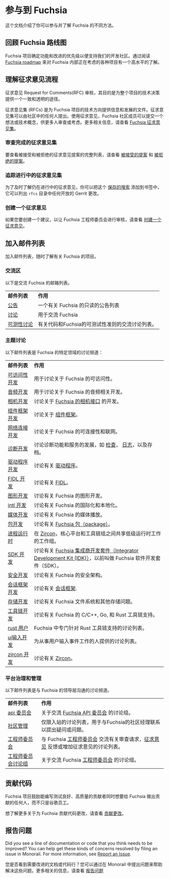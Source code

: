 <!-- # Get involved with Fuchsia -->

# 参与到 Fuchsia

<!-- This document describes the different ways you can get involved
and stay informed about Fuchsia. -->

这个文档介绍了你可以参与并了解 Fuchsia 的不同方法。

<!-- ## Review the Fuchsia roadmap -->

## 回顾 Fuchsia 路线图

<!-- The Fuchsia project prioritizes features and enhancements that support our
development community. Read the [Fuchsia roadmap](/docs/contribute/roadmap/index.md)
to get a high-level understanding of the various projects being considered
within Fuchsia. -->

Fuchsia 项目确定功能和改进的优先级以便支持我们的开发社区。通过阅读 [Fuchsia roadmap](/docs/contribute/roadmap/index.md) 来对 Fuchsia 内部正在考虑的各种项目有一个高水平的了解。

<!-- ## Understand the Request for Comments (RFC) process -->

## 理解征求意见流程

<!-- The Requests for Comments (RFC) process is intended to provide a consistent and
transparent path for making project-wide technical decisions. -->

征求意见 Request for Comments(RFC) 审核，其目的是为整个项目的技术决策提供一个一致和透明的途径。

<!-- RFCs are documents that inform and build on the technical direction of the
Fuchsia project. RFCs can be proposed by anyone in the community. Using an RFC,
a Fuchsia community member can submit an idea or technical concept for broader
review or consideration. For more information, see [Fuchsia RFCs](/docs/contribute/governance/rfcs). -->

征求意见集 (RFCs) 是为 Fuchsia 项目的技术方向提供信息和发展的文件。征求意见集可以由社区中的任何人提出。使用征求意见，Fuchsia 社区成员可以提交一个想法或技术概念，供更多人审查或考虑。更多相关信息，请查看 [Fuchsia 征求意见集](/docs/contribute/governance/rfcs)。

<!-- ### Review completed RFCs -->

### 审查完成的征求意见集

<!-- To see a complete list of accepted and rejected RFC proposals, see [Accepted proposals](/docs/contribute/governance/rfcs#accepted)
and [Rejected proposals](/docs/contribute/governance/rfcs#rejected). -->

要查看被接受和被拒绝的征求意见提案的完整列表，请查看 [被接受的提案](/docs/contribute/governance/rfcs#accepted)
和 [被拒绝的提案](/docs/contribute/governance/rfcs#rejected)。

<!-- ### Track ongoing RFCs -->

### 追踪进行中的征求意见集

<!-- To stay up-to-date with RFCs that are still in progress, you can bookmark this [saved search](https://fuchsia-review.googlesource.com/q/dir:docs/contribute/governance/rfcs+is:open)
that lists any open Gerrit change in the `rfcs` directory. -->

为了及时了解仍在进行中的征求意见，你可以把这个 [保存的搜索](https://fuchsia-review.googlesource.com/q/dir:docs/contribute/governance/rfcs+is:open) 添加到书签中，它可以列出 `rfcs` 目录中任何开放的 Gerrit 更改。

<!-- ### Create an RFC -->

### 创建一个征求意见

<!-- If you want to create a proposal that you want the Fuchsia Eng Council to
review, see [Creating an RFC.](/docs/contribute/governance/rfcs/create_rfc.md) -->

如果您要创建一个建议，以让 Fuchsia 工程师委员会进行审核，请查看 [创建一个征求意见](/docs/contribute/governance/rfcs/create_rfc.md)。

<!-- ## Join a mailing list -->

## 加入邮件列表

<!-- Stay informed about the Fuchsia project by joining mailing lists. -->

加入邮件列表，随时了解有关 Fuchsia 的项目。

<!-- ### General discussion -->

### 交流区

<!-- The following are general Fuchsia mailing lists: -->

以下是交流 Fuchsia 的邮箱列表。

<!-- <table>
  <tr>
   <td><strong>Mailing list</strong>
   </td>
   <td><strong>Purpose</strong>
   </td>
  </tr>
  <tr>
   <td><a href="https://groups.google.com/a/fuchsia.dev/g/announce">announce</a>
   </td>
   <td>A read-only list for announcements about Fuchsia.
   </td>
  </tr>
  <tr>
   <td><a href="https://groups.google.com/a/fuchsia.dev/g/discuss">discuss</a>
   </td>
   <td>For general conversation about Fuchsia.
   </td>
  </tr>
  <tr>
   <td><a href="https://groups.google.com/a/fuchsia.dev/g/testability-discuss">testability-discuss</a>
   </td>
   <td>Discussion list for general conversation about testable code and Fuchsia’s testability rubrics.
   </td>
  </tr>
</table> -->

<table>
  <tr>
   <td><strong>邮件列表</strong>
   </td>
   <td><strong>作用</strong>
   </td>
  </tr>
  <tr>
   <td><a href="https://groups.google.com/a/fuchsia.dev/g/announce">公告</a>
   </td>
   <td>一个有关 Fuchsia 的只读的公告列表
   </td>
  </tr>
  <tr>
   <td><a href="https://groups.google.com/a/fuchsia.dev/g/discuss">讨论</a>
   </td>
   <td>用于交流 Fuchsia
   </td>
  </tr>
  <tr>
   <td><a href="https://groups.google.com/a/fuchsia.dev/g/testability-discuss">可测性讨论</a>
   </td>
   <td>有关代码和Fuchsia的可测试性准则的交流讨论列表。
   </td>
  </tr>
</table>

<!-- ### Topic discussion -->

### 主题讨论

<!-- The following mailing lists are discussion channels for specific areas of
Fuchsia: -->

以下邮件列表是 Fuchsia 的特定领域的讨论频道：

<!-- <table>
  <tr>
   <td><strong>Mailing list</strong>
   </td>
   <td><strong>Purpose</strong>
   </td>
  </tr>
  <tr>
   <td><a href="https://groups.google.com/a/fuchsia.dev/g/a11y-dev">a11y-dev</a>
   </td>
   <td>For conversation about accessibility on Fuchsia.
   </td>
  </tr>
  <tr>
   <td><a href="https://groups.google.com/a/fuchsia.dev/g/audio-dev">audio-dev</a>
   </td>
   <td>For conversation about audio on Fuchsia.
   </td>
  </tr>
  <tr>
   <td><a href="https://groups.google.com/a/fuchsia.dev/g/camera-dev">camera-dev</a>
   </td>
   <td>Discussions about the development of <a href="/reference/fidl/fuchsia.camera/index.md">Fuchsia's camera APIs</a>.
   </td>
  </tr>
  <tr>
   <td><a href="https://groups.google.com/a/fuchsia.dev/g/component-framework-dev">component-framework-dev</a>
   </td>
   <td>For conversation about <a href="/docs/glossary.md#component-framework">Component Framework</a>.
   </td>
  </tr>
  <tr>
   <td><a href="https://groups.google.com/a/fuchsia.dev/g/connectivity-dev">connectivity-dev</a>
   </td>
   <td>For conversation about connectivity and networking on Fuchsia.
   </td>
  </tr>
  <tr>
   <td><a href="https://groups.google.com/a/fuchsia.dev/g/diagnostics-dev">diagnostics-dev</a>
   </td>
   <td>
    Discussions about the development of diagnostics features and services, such as
    <a href="/docs/development/diagnostics/inspect/README.md">Inspect</a>,
    <a href="/docs/concepts/diagnostics/logs/README.md">Logs</a>, and the Archivist.
   </td>
  </tr>
  <tr>
   <td><a href="https://groups.google.com/a/fuchsia.dev/g/drivers-dev">drivers-dev</a>
   </td>
   <td>For conversation about <a href="/docs/glossary.md#driver">Drivers</a>.
   </td>
  </tr>
  <tr>
   <td><a href="https://groups.google.com/a/fuchsia.dev/g/fidl-dev">fidl-dev</a>
   </td>
   <td>For conversation about <a href="/docs/glossary.md#fidl">FIDL</a>.
   </td>
  </tr>
  <tr>
   <td><a href="https://groups.google.com/a/fuchsia.dev/g/graphics-dev">graphics-dev</a>
   </td>
   <td>For conversation about graphics on Fuchsia.
   </td>
  </tr>
  <tr>
   <td><a href="https://groups.google.com/a/fuchsia.dev/g/intl-dev">intl-dev</a>
   </td>
   <td>For conversation about internationalization and localization on Fuchsia.
   </td>
  </tr>
  <tr>
   <td><a href="https://groups.google.com/a/fuchsia.dev/g/media-dev">media-dev</a>
   </td>
   <td>For conversation about media and playback on Fuchsia.
   </td>
  </tr>
  <tr>
   <td><a href="https://groups.google.com/a/fuchsia.dev/g/pkg-dev">pkg-dev</a>
   </td>
   <td>For conversation about <a href="/docs/glossary.md#fuchsia-package">Fuchsia Packages</a>.
   </td>
  </tr>
  <tr>
   <td><a href="https://groups.google.com/a/fuchsia.dev/g/process-runtime-dev">process-runtime-dev</a>
   </td>
   <td>Working group for low-level runtime work shared between the <a href="/docs/glossary.md#zircon">Zircon</a>, Core Platform, and Toolchain teams.
   </td>
  </tr>
  <tr>
   <td><a href="https://groups.google.com/a/fuchsia.dev/g/sdk-dev">sdk-dev</a>
   </td>
   <td>For conversation about the <a href="/docs/glossary.md#fuchsia-idk">Fuchsia Integrator Development Kit (IDK)</a>, formerly called the Fuchsia SDK.
   </td>
  </tr>
  <tr>
   <td><a href="https://groups.google.com/a/fuchsia.dev/g/security-dev">security-dev</a>
   </td>
   <td>For conversation about Fuchsia’s security architecture.
   </td>
  </tr>
  <tr>
   <td><a href="https://groups.google.com/a/fuchsia.dev/g/session-framework-dev">session-framework-dev</a>
   </td>
   <td>For conversation about <a href="/docs/glossary.md#session-framework">Session Framework</a>.
   </td>
  </tr>
  <tr>
   <td><a href="https://groups.google.com/a/fuchsia.dev/g/storage-dev">storage-dev</a>
   </td>
   <td>For conversation about filesystems and other storage concerns on Fuchsia.
   </td>
  </tr>
  <tr>
   <td><a href="https://groups.google.com/a/fuchsia.dev/g/toolchain-dev">toolchain-dev</a>
   </td>
   <td>For conversation about Fuchsia’s C/C++, Go, and Rust toolchain support.
   </td>
  </tr>
  <tr>
   <td><a href="https://groups.google.com/a/fuchsia.dev/g/rust-users">rust-users</a>
   </td>
   <td>Discussion list specifically for Rust toolchain support in Fuchsia.
   </td>
  </tr>
  <tr>
   <td><a href="https://groups.google.com/a/fuchsia.dev/g/ui-input-dev">ui-input-dev</a>
   </td>
   <td>Discussion list for those working on user input events.
   </td>
  </tr>
  <tr>
   <td><a href="https://groups.google.com/a/fuchsia.dev/g/zircon-dev">zircon-dev</a>
   </td>
   <td>For conversation about <a href="/docs/glossary.md#zircon">Zircon</a>.
   </td>
  </tr>
</table> -->

<table>
  <tr>
   <td><strong>邮件列表</strong>
   </td>
   <td><strong>作用</strong>
   </td>
  </tr>
  <tr>
   <td><a href="https://groups.google.com/a/fuchsia.dev/g/a11y-dev">可访问性开发</a>
   </td>
   <td>用于讨论关于 Fuchsia 的可访问性。
   </td>
  </tr>
  <tr>
   <td><a href="https://groups.google.com/a/fuchsia.dev/g/audio-dev">音频开发</a>
   </td>
   <td>用于讨论关于 Fuchsia 的音频相关开发。
   </td>
  </tr>
  <tr>
   <td><a href="https://groups.google.com/a/fuchsia.dev/g/camera-dev">相机开发</a>
   </td>
   <td>讨论关于 <a href="/reference/fidl/fuchsia.camera/index.md">Fuchsia 的相机接口</a> 的开发。
   </td>
  </tr>
  <tr>
   <td><a href="https://groups.google.com/a/fuchsia.dev/g/component-framework-dev">组件框架开发</a>
   </td>
   <td>讨论关于 <a href="/docs/glossary.md#component-framework">组件框架</a>。
   </td>
  </tr>
  <tr>
   <td><a href="https://groups.google.com/a/fuchsia.dev/g/connectivity-dev">网络连接开发</a>
   </td>
   <td>讨论关于 Fuchsia 的可连接性和联网。
   </td>
  </tr>
  <tr>
   <td><a href="https://groups.google.com/a/fuchsia.dev/g/diagnostics-dev">诊断开发</a>
   </td>
   <td>讨论诊断功能和服务的发展，如
    <a href="/docs/development/diagnostics/inspect/README.md">检查</a>，
    <a href="/docs/concepts/diagnostics/logs/README.md">日志</a>，以及存档。
   </td>
  </tr>
  <tr>
   <td><a href="https://groups.google.com/a/fuchsia.dev/g/drivers-dev">驱动程序开发</a>
   </td>
   <td>讨论有关 <a href="/docs/glossary.md#driver">驱动程序</a>。
   </td>
  </tr>
  <tr>
   <td><a href="https://groups.google.com/a/fuchsia.dev/g/fidl-dev">FIDL 开发</a>
   </td>
   <td>讨论有关 <a href="/docs/glossary.md#fidl">FIDL</a>。
   </td>
  </tr>
  <tr>
   <td><a href="https://groups.google.com/a/fuchsia.dev/g/graphics-dev">图形开发</a>
   </td>
   <td>讨论有关 Fuchsia 的图形开发。
   </td>
  </tr>
  <tr>
   <td><a href="https://groups.google.com/a/fuchsia.dev/g/intl-dev">intl 开发</a>
   </td>
   <td>讨论有关 Fuchsia 的国际化和本地化。
   </td>
  </tr>
  <tr>
   <td><a href="https://groups.google.com/a/fuchsia.dev/g/media-dev">媒体开发</a>
   </td>
   <td>讨论有关 Fuchsia 的媒体播放。
   </td>
  </tr>
  <tr>
   <td><a href="https://groups.google.com/a/fuchsia.dev/g/pkg-dev">包开发</a>
   </td>
   <td>讨论有关 <a href="/docs/glossary.md#fuchsia-package">Fuchsia 包（package）</a>。
   </td>
  </tr>
  <tr>
   <td><a href="https://groups.google.com/a/fuchsia.dev/g/process-runtime-dev">进程运行时</a>
   </td>
   <td>在 <a href="/docs/glossary.md#zircon">Zircon</a>，核心平台和工具链组之间共享低级运行时工作的工作组。
   </td>
  </tr>
  <tr>
   <td><a href="https://groups.google.com/a/fuchsia.dev/g/sdk-dev">SDK 开发</a>
   </td>
   <td>讨论有关 <a href="/docs/glossary.md#fuchsia-idk">Fuchsia 集成商开发套件（Integrator Development Kit (IDK)）</a>，以前叫做 Fuchsia 软件开发套件（SDK）。
   </td>
  </tr>
  <tr>
   <td><a href="https://groups.google.com/a/fuchsia.dev/g/security-dev">安全开发</a>
   </td>
   <td>讨论有关 Fuchsia 的安全架构。
   </td>
  </tr>
  <tr>
   <td><a href="https://groups.google.com/a/fuchsia.dev/g/session-framework-dev">会话框架开发</a>
   </td>
   <td>讨论有关 <a href="/docs/glossary.md#session-framework">会话框架</a>.
   </td>
  </tr>
  <tr>
   <td><a href="https://groups.google.com/a/fuchsia.dev/g/storage-dev">存储开发</a>
   </td>
   <td>讨论有关 Fuchsia 文件系统和其他存储问题。
   </td>
  </tr>
  <tr>
   <td><a href="https://groups.google.com/a/fuchsia.dev/g/toolchain-dev">工具链开发</a>
   </td>
   <td>讨论有关 Fuchsia 的 C/C++, Go, 和 Rust 工具链支持。
   </td>
  </tr>
  <tr>
   <td><a href="https://groups.google.com/a/fuchsia.dev/g/rust-users">rust 用户</a>
   </td>
   <td>Fuchsia 中专门针对 Rust 工具链支持的讨论列表。
   </td>
  </tr>
  <tr>
   <td><a href="https://groups.google.com/a/fuchsia.dev/g/ui-input-dev">ui输入开发</a>
   </td>
   <td>为从事用户输入事件工作的人提供的讨论列表。
   </td>
  </tr>
  <tr>
   <td><a href="https://groups.google.com/a/fuchsia.dev/g/zircon-dev">zircon 开发</a>
   </td>
   <td>讨论有关 <a href="/docs/glossary.md#zircon">Zircon</a>。
   </td>
  </tr>
</table>

<!-- ### Platform governance and management -->

### 平台治理和管理

<!-- The following mailing lists are discussion channels for communicating with
Fuchsia’s leadership: -->

以下邮件列表是与 Fuchsia 的领导层沟通的讨论频道。

<!-- <table>
  <tr>
   <td><strong>Mailing list</strong>
   </td>
   <td><strong>Purpose</strong>
   </td>
  </tr>
  <tr>
   <td><a href="https://groups.google.com/a/fuchsia.dev/g/api-council">api-council</a>
   </td>
   <td>Discussion list for communicating with the <a href="/docs/contribute/governance/api_council.md">Fuchsia API Council</a>.
   </td>
  </tr>
  <tr>
   <td><a href="https://groups.google.com/a/fuchsia.dev/g/community-managers">community-managers</a>
   </td>
   <td>Inbound-only discussion list for contacting Fuchsia’s Community Managers with concerns or questions.
   </td>
  </tr>
  <tr>
   <td><a href="https://groups.google.com/a/fuchsia.dev/g/eng-council">eng-council</a>
   </td>
   <td>Discussion list for communicating with the Fuchsia <a href="/docs/contribute/governance/eng_council.md">Eng Council</a> about review requests, <a href="/docs/contribute/governance/rfcs.md">RFC</a> feedback, or RFC escalations.
   </td>
  </tr>
  <tr>
   <td><a href="https://groups.google.com/a/fuchsia.dev/g/eng-council-discuss">eng-council-discuss</a>
   </td>
   <td>Discussion list for communicating with the Fuchsia <a href="/docs/contribute/governance/eng_council.md">Eng Council</a>.
   </td>
  </tr>
</table> -->

<table>
  <tr>
   <td><strong>邮件列表</strong>
   </td>
   <td><strong>作用</strong>
   </td>
  </tr>
  <tr>
   <td><a href="https://groups.google.com/a/fuchsia.dev/g/api-council">api 委员会</a>
   </td>
   <td>关于交流 <a href="/docs/contribute/governance/api_council.md">Fuchsia API 委员会</a> 的讨论组。
   </td>
  </tr>
  <tr>
   <td><a href="https://groups.google.com/a/fuchsia.dev/g/community-managers">社区管理</a>
   </td>
   <td>仅限入站的讨论列表，用于与Fuchsia的社区经理联系以提出疑问或问题。
   </td>
  </tr>
  <tr>
   <td><a href="https://groups.google.com/a/fuchsia.dev/g/eng-council">工程师委员会</a>
   </td>
   <td>与 Fuchsia <a href="/docs/contribute/governance/eng_council.md">工程师委员会</a> 交流有关审查请求，<a href="/docs/contribute/governance/rfcs.md">征求意见</a> 反馈或增加征求意见的讨论列表。
   </td>
  </tr>
  <tr>
   <td><a href="https://groups.google.com/a/fuchsia.dev/g/eng-council-discuss">工程师委员会讨论组</a>
   </td>
   <td>关于交流 Fuchsia <a href="/docs/contribute/governance/eng_council.md">工程师委员会</a> 的讨论组。
   </td>
  </tr>
</table>

<!-- ## Contribute code -->

## 贡献代码

<!-- The Fuchsia project encourages well-tested, high-quality contributions from
anyone who wants to contribute to Fuchsia, not just from Googlers. -->

Fuchsia 项目鼓励能编写测试良好、高质量的贡献者同时想要给 Fuchsia 做出贡献的任何人，而不只是谷歌员工。

<!-- To learn more about how to contribute a code change to Fuchsia, see [Contribute changes](/docs/development/source_code/contribute_changes.md). -->

想了解更多关于为 Fuchsia 贡献代码更改，请查看 [贡献更改](/docs/development/source_code/contribute_changes.md)。

<!-- ## Report an issue -->

## 报告问题

Did you see a line of documentation or code that you think needs to be improved?
You can help get these kinds of concerns resolved by filing an issue in Monorail.
For more information, see [Report an Issue](/docs/contribute/report-issue.md).

您是否看到需要改进的文档或代码行？您可以通过在 Monorail 中提出问题来帮助解决这些问题。更多相关的信息，请查看 [报告问题](/docs/contribute/report-issue.md)
